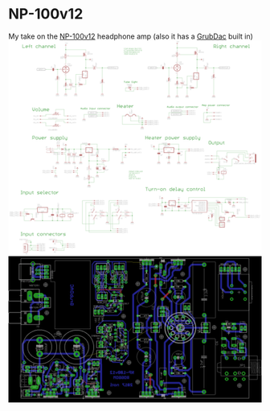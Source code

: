 # NP-100v12
My take on the [NP-100v12](http://diyaudioprojects.com/Solid/12AU7-IRF510-LM317-Headamp/) headphone amp (also it has a [GrubDac](http://www.diyforums.org/GrubDAC/GrubDACoverview.php) built in)
![Schematic](pics/NP-100v12_v2_20160909_sch.png  "Schematic")
![Layout](pics/NP-100v12_v2_20170316_brd.png  "Layout")

